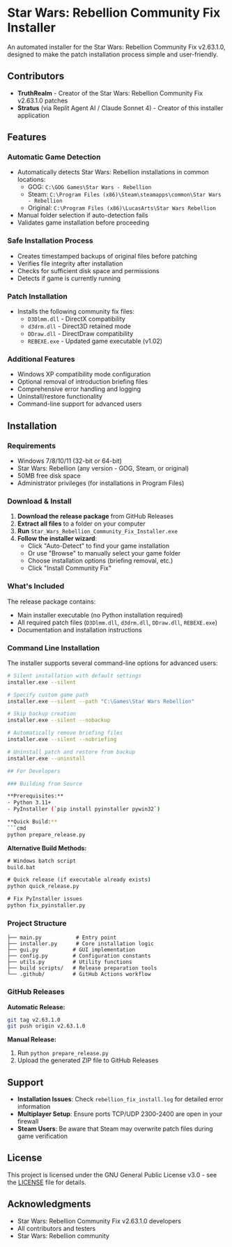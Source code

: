# Star Wars: Rebellion Community Fix Installer

An automated installer for the Star Wars: Rebellion Community Fix v2.63.1.0, designed to make the patch installation process simple and user-friendly.

## Contributors

- **TruthRealm** - Creator of the Star Wars: Rebellion Community Fix v2.63.1.0 patches
- **Stratus** (via Replit Agent AI / Claude Sonnet 4) - Creator of this installer application

## Features

### Automatic Game Detection
- Automatically detects Star Wars: Rebellion installations in common locations:
  - GOG: `C:\GOG Games\Star Wars - Rebellion`
  - Steam: `C:\Program Files (x86)\Steam\steamapps\common\Star Wars - Rebellion`
  - Original: `C:\Program Files (x86)\LucasArts\Star Wars Rebellion`
- Manual folder selection if auto-detection fails
- Validates game installation before proceeding

### Safe Installation Process
- Creates timestamped backups of original files before patching
- Verifies file integrity after installation
- Checks for sufficient disk space and permissions
- Detects if game is currently running

### Patch Installation
- Installs the following community fix files:
  - `D3Dlmm.dll` - DirectX compatibility
  - `d3drm.dll` - Direct3D retained mode
  - `DDraw.dll` - DirectDraw compatibility
  - `REBEXE.exe` - Updated game executable (v1.02)

### Additional Features
- Windows XP compatibility mode configuration
- Optional removal of introduction briefing files
- Comprehensive error handling and logging
- Uninstall/restore functionality
- Command-line support for advanced users

## Installation

### Requirements
- Windows 7/8/10/11 (32-bit or 64-bit)
- Star Wars: Rebellion (any version - GOG, Steam, or original)
- 50MB free disk space
- Administrator privileges (for installations in Program Files)

### Download & Install
1. **Download the release package** from GitHub Releases
2. **Extract all files** to a folder on your computer
3. **Run** `Star_Wars_Rebellion_Community_Fix_Installer.exe`
4. **Follow the installer wizard**:
   - Click "Auto-Detect" to find your game installation
   - Or use "Browse" to manually select your game folder
   - Choose installation options (briefing removal, etc.)
   - Click "Install Community Fix"

### What's Included
The release package contains:
- Main installer executable (no Python installation required)
- All required patch files (`D3Dlmm.dll`, `d3drm.dll`, `DDraw.dll`, `REBEXE.exe`)
- Documentation and installation instructions

### Command Line Installation
The installer supports several command-line options for advanced users:

```bash
# Silent installation with default settings
installer.exe --silent

# Specify custom game path
installer.exe --silent --path "C:\Games\Star Wars Rebellion"

# Skip backup creation
installer.exe --silent --nobackup

# Automatically remove briefing files
installer.exe --silent --nobriefing

# Uninstall patch and restore from backup
installer.exe --uninstall

## For Developers

### Building from Source

**Prerequisites:**
- Python 3.11+ 
- PyInstaller (`pip install pyinstaller pywin32`)

**Quick Build:**
```cmd
python prepare_release.py
```

**Alternative Build Methods:**
```cmd
# Windows batch script
build.bat

# Quick release (if executable already exists)
python quick_release.py

# Fix PyInstaller issues
python fix_pyinstaller.py
```

### Project Structure
```
├── main.py           # Entry point
├── installer.py      # Core installation logic  
├── gui.py           # GUI implementation
├── config.py        # Configuration constants
├── utils.py         # Utility functions
├── build scripts/   # Release preparation tools
└── .github/         # GitHub Actions workflow
```

### GitHub Releases

**Automatic Release:**
```bash
git tag v2.63.1.0
git push origin v2.63.1.0
```

**Manual Release:**
1. Run `python prepare_release.py`
2. Upload the generated ZIP file to GitHub Releases

## Support

- **Installation Issues**: Check `rebellion_fix_install.log` for detailed error information
- **Multiplayer Setup**: Ensure ports TCP/UDP 2300-2400 are open in your firewall
- **Steam Users**: Be aware that Steam may overwrite patch files during game verification

## License

This project is licensed under the GNU General Public License v3.0 - see the [LICENSE](LICENSE) file for details.

## Acknowledgments

- Star Wars: Rebellion Community Fix v2.63.1.0 developers
- All contributors and testers
- Star Wars: Rebellion community
